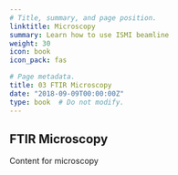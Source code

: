 ```yaml
---
# Title, summary, and page position.
linktitle: Microscopy
summary: Learn how to use ISMI beamline
weight: 30
icon: book
icon_pack: fas

# Page metadata.
title: 03 FTIR Microscopy
date: "2018-09-09T00:00:00Z"
type: book  # Do not modify.
---
```


## FTIR Microscopy

Content for microscopy

